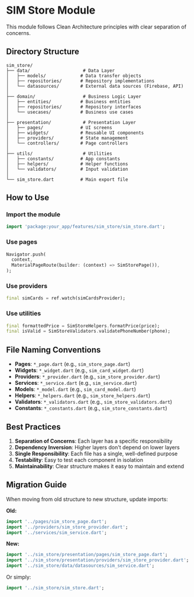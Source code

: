 # SIM Store Module

This module follows Clean Architecture principles with clear separation of concerns.

## Directory Structure

```
sim_store/
├── data/                    # Data Layer
│   ├── models/             # Data transfer objects
│   ├── repositories/       # Repository implementations
│   └── datasources/        # External data sources (Firebase, API)
│
├── domain/                  # Business Logic Layer
│   ├── entities/           # Business entities
│   ├── repositories/       # Repository interfaces
│   └── usecases/           # Business use cases
│
├── presentation/            # Presentation Layer
│   ├── pages/              # UI screens
│   ├── widgets/            # Reusable UI components
│   ├── providers/          # State management
│   └── controllers/        # Page controllers
│
├── utils/                   # Utilities
│   ├── constants/          # App constants
│   ├── helpers/            # Helper functions
│   └── validators/         # Input validation
│
└── sim_store.dart          # Main export file
```

## How to Use

### Import the module
```dart
import 'package:your_app/features/sim_store/sim_store.dart';
```

### Use pages
```dart
Navigator.push(
  context,
  MaterialPageRoute(builder: (context) => SimStorePage()),
);
```

### Use providers
```dart
final simCards = ref.watch(simCardsProvider);
```

### Use utilities
```dart
final formattedPrice = SimStoreHelpers.formatPrice(price);
final isValid = SimStoreValidators.validatePhoneNumber(phone);
```

## File Naming Conventions

- **Pages**: `*_page.dart` (e.g., `sim_store_page.dart`)
- **Widgets**: `*_widget.dart` (e.g., `sim_card_widget.dart`)
- **Providers**: `*_provider.dart` (e.g., `sim_store_provider.dart`)
- **Services**: `*_service.dart` (e.g., `sim_service.dart`)
- **Models**: `*_model.dart` (e.g., `sim_card_model.dart`)
- **Helpers**: `*_helpers.dart` (e.g., `sim_store_helpers.dart`)
- **Validators**: `*_validators.dart` (e.g., `sim_store_validators.dart`)
- **Constants**: `*_constants.dart` (e.g., `sim_store_constants.dart`)

## Best Practices

1. **Separation of Concerns**: Each layer has a specific responsibility
2. **Dependency Inversion**: Higher layers don't depend on lower layers
3. **Single Responsibility**: Each file has a single, well-defined purpose
4. **Testability**: Easy to test each component in isolation
5. **Maintainability**: Clear structure makes it easy to maintain and extend

## Migration Guide

When moving from old structure to new structure, update imports:

**Old:**
```dart
import '../pages/sim_store_page.dart';
import '../providers/sim_store_provider.dart';
import '../services/sim_service.dart';
```

**New:**
```dart
import '../sim_store/presentation/pages/sim_store_page.dart';
import '../sim_store/presentation/providers/sim_store_provider.dart';
import '../sim_store/data/datasources/sim_service.dart';
```

Or simply:
```dart
import '../sim_store/sim_store.dart';
```
